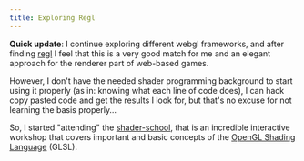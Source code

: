 ```yaml
---
title: Exploring Regl
---
```


**Quick update**: I continue exploring different webgl frameworks, and after finding
[regl][regl] I feel that this is a very good match for me and an elegant approach 
for the renderer part of web-based games.

However, I don't have the needed shader programming background to start using it 
properly (as in: knowing what each line of code does), I can hack copy pasted code 
and get the results I look for, but that's no excuse for not learning the basis properly…

So, I started "attending" the [shader-school][shaderschool], that is an incredible
interactive workshop that covers important and basic concepts of the [OpenGL Shading Language][glsl] (GLSL).


[regl]: http://regl.party/
[shaderschool]: https://github.com/stackgl/shader-school
[glsl]: https://en.wikipedia.org/wiki/OpenGL_Shading_Language

